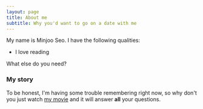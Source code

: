 ```yaml
---
layout: page
title: About me
subtitle: Why you'd want to go on a date with me
---
```


My name is Minjoo Seo. I have the following qualities:

- I love reading

What else do you need?

### My story

To be honest, I'm having some trouble remembering right now, so why don't you just watch [my movie](https://en.wikipedia.org/wiki/The_Princess_Bride_%28film%29) and it will answer **all** your questions.
